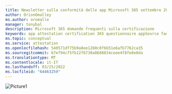 ```yaml
---
title: Newsletter sulla conformità delle app Microsoft 365 settembre 2021
author: OrionOmalley
ms.author: oromalle
manager: tonybal
description: Microsoft 365 domande frequenti sulla certificazione
keywords: app attestation certification 365 questionnaire appSource faq newsletter
ms.topic: conceptual
ms.service: attestation
ms.openlocfilehash: 540571df75b9a8ee1260c0f6b51e6afb7762ca35
ms.sourcegitcommit: b7ef94cf5fb12f6730a8688834ceee4f8fe8e0da
ms.translationtype: MT
ms.contentlocale: it-IT
ms.lasthandoff: 03/25/2022
ms.locfileid: "64463259"
---
```

![Picture1](../media/NewsletterSept2021.jpg)
